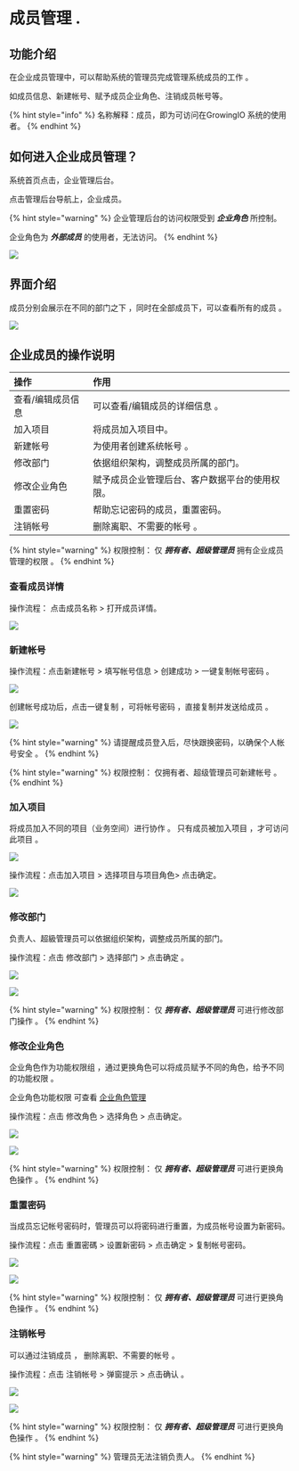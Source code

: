 # 成员管理 .

## 功能介绍

在企业成员管理中，可以帮助系统的管理员完成管理系统成员的工作 。

如成员信息、新建帐号、赋予成员企业角色、注销成员帐号等。

{% hint style="info" %}
名称解释：成员，即为可访问在GrowingIO 系统的使用者。
{% endhint %}

## 如何进入企业成员管理？

系统首页点击，企业管理后台。

点击管理后台导航上，企业成员。

{% hint style="warning" %}
企业管理后台的访问权限受到 _**企业角色**_ 所控制。

企业角色为 _**外部成员**_ 的使用者，无法访问。
{% endhint %}

![](../../../.gitbook/assets/ying-mu-jie-tu-20201117-xia-wu-1.57.53.png)

## 界面介绍

成员分别会展示在不同的部门之下 ，同时在全部成员下，可以查看所有的成员 。

![](../../../.gitbook/assets/ying-mu-jie-tu-20210511-xia-wu-3.51.45.png)

## 企业成员的操作说明

| 操作 | 作用 |
| :--- | :--- |
| 查看/编辑成员信息 | 可以查看/编辑成员的详细信息 。 |
| 加入项目 | 将成员加入项目中。 |
| 新建帐号 | 为使用者创建系统帐号 。 |
| 修改部门 | 依据组织架构，调整成员所属的部门。 |
| 修改企业角色 | 赋予成员企业管理后台、客户数据平台的使用权限。 |
| 重置密码 | 帮助忘记密码的成员，重置密码。 |
| 注销帐号 | 删除离职、不需要的帐号 。 |

{% hint style="warning" %}
权限控制： 仅 _**拥有者、超级管理员**_ 拥有企业成员管理的权限 。
{% endhint %}

### 查看成员详情

操作流程： 点击成员名称 &gt; 打开成员详情。

![](../../../.gitbook/assets/ying-mu-jie-tu-20210511-xia-wu-3.52.49.png)

### 新建帐号

操作流程：点击新建帐号 &gt; 填写帐号信息 &gt; 创建成功 &gt; 一键复制帐号密码 。

![](../../../.gitbook/assets/ying-mu-jie-tu-20201117-xia-wu-2.28.12.png)

创建帐号成功后，点击一键复制 ，可将帐号密码 ，直接复制并发送给成员 。

![](../../../.gitbook/assets/ying-mu-jie-tu-20201117-xia-wu-2.29.10.png)

{% hint style="warning" %}
请提醒成员登入后，尽快跟换密码，以确保个人帐号安全 。
{% endhint %}

{% hint style="warning" %}
权限控制： 仅拥有者、超级管理员可新建帐号 。
{% endhint %}

### 加入项目

将成员加入不同的项目（业务空间）进行协作 。 只有成员被加入项目 ，才可访问此项目 。

![](../../../.gitbook/assets/ying-mu-jie-tu-20201207-xia-wu-3.16.58.png)

操作流程：点击加入项目 &gt; 选择项目与项目角色&gt; 点击确定。

![](../../../.gitbook/assets/ying-mu-jie-tu-20201207-xia-wu-3.18.18.png)

### 修改部门

负责人、超級管理员可以依据组织架构，调整成员所属的部门。

操作流程：点击 修改部门 &gt; 选择部门 &gt; 点击确定 。

![](../../../.gitbook/assets/ying-mu-jie-tu-20201207-xia-wu-3.18.55.png)

![](../../../.gitbook/assets/ying-mu-jie-tu-20201207-xia-wu-3.28.04.png)

{% hint style="warning" %}
权限控制： 仅 _**拥有者、超级管理员**_ 可进行修改部门操作 。
{% endhint %}

### 修改企业角色

企业角色作为功能权限组 ，通过更换角色可以将成员赋予不同的角色，给予不同的功能权限 。

企业角色功能权限 可查看 [企业角色管理 ](https://app.gitbook.com/@growingio/s/op/~/drafts/-MMJim2GVpuV58hGsbBE/v/v20201200/product-manual/qi-ye-guan-li-hou-tai/role-manage/@drafts)

操作流程：点击 修改角色 &gt; 选择角色 &gt; 点击确定。

![](../../../.gitbook/assets/ying-mu-jie-tu-20201207-xia-wu-3.19.40.png)

![](../../../.gitbook/assets/ying-mu-jie-tu-20201117-xia-wu-2.17.35.png)

{% hint style="warning" %}
权限控制： 仅 _**拥有者、超级管理员**_ 可进行更换角色操作 。
{% endhint %}

### 重置密码

当成员忘记帐号密码时，管理员可以将密码进行重置，为成员帐号设置为新密码。

操作流程：点击 重置密碼 &gt; 设置新密码 &gt; 点击确定 &gt; 复制帐号密码。

![](../../../.gitbook/assets/ying-mu-jie-tu-20201117-xia-wu-2.24.11.png)

![](../../../.gitbook/assets/ying-mu-jie-tu-20201117-xia-wu-2.24.01.png)

{% hint style="warning" %}
权限控制： 仅 _**拥有者、超级管理员**_ 可进行更换角色操作 。
{% endhint %}

### 注销帐号

可以通过注销成员 ， 删除离职、不需要的帐号 。

操作流程：点击 注销帐号 &gt; 弹窗提示 &gt; 点击确认 。

![](../../../.gitbook/assets/ying-mu-jie-tu-20201117-xia-wu-2.25.48.png)

![](../../../.gitbook/assets/ying-mu-jie-tu-20201117-xia-wu-2.26.10.png)

{% hint style="warning" %}
权限控制： 仅 _**拥有者、超级管理员**_ 可进行更换角色操作 。
{% endhint %}

{% hint style="warning" %}
管理员无法注销负责人。
{% endhint %}

